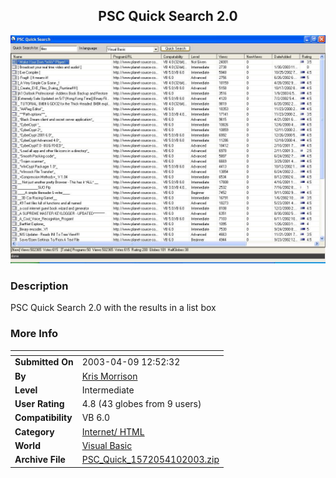 ﻿<div align="center">

## PSC Quick Search 2\.0

<img src="PIC2003410213258386.JPG">
</div>

### Description

PSC Quick Search 2.0 with the results in a list box
 
### More Info
 


<span>             |<span>
---                |---
**Submitted On**   |2003-04-09 12:52:32
**By**             |[Kris Morrison](https://github.com/Planet-Source-Code/PSCIndex/blob/master/ByAuthor/kris-morrison.md)
**Level**          |Intermediate
**User Rating**    |4.8 (43 globes from 9 users)
**Compatibility**  |VB 6\.0
**Category**       |[Internet/ HTML](https://github.com/Planet-Source-Code/PSCIndex/blob/master/ByCategory/internet-html__1-34.md)
**World**          |[Visual Basic](https://github.com/Planet-Source-Code/PSCIndex/blob/master/ByWorld/visual-basic.md)
**Archive File**   |[PSC\_Quick\_1572054102003\.zip](https://github.com/Planet-Source-Code/kris-morrison-psc-quick-search-2-0__1-44660/archive/master.zip)








